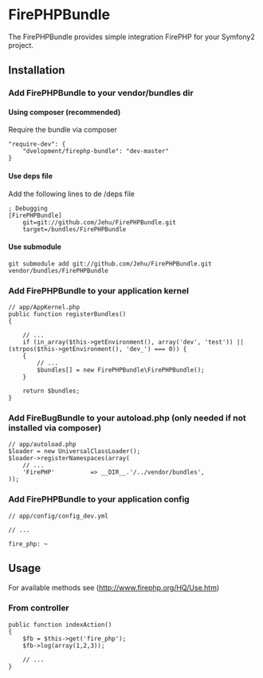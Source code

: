 FirePHPBundle
==========

The FirePHPBundle provides simple integration FirePHP for your Symfony2 project.


## Installation

### Add FirePHPBundle to your vendor/bundles dir

#### Using composer (recommended)
Require the bundle via composer

    "require-dev": {
        "dvelopment/firephp-bundle": "dev-master"
    }


#### Use deps file
Add the following lines to de /deps file

    ; Debugging
    [FirePHPBundle]
        git=git://github.com/Jehu/FirePHPBundle.git
        target=/bundles/FirePHPBundle

#### Use submodule

    git submodule add git://github.com/Jehu/FirePHPBundle.git vendor/bundles/FirePHPBundle

### Add FirePHPBundle to your application kernel

    // app/AppKernel.php
    public function registerBundles()
    {

		// ...
		if (in_array($this->getEnvironment(), array('dev', 'test')) || (strpos($this->getEnvironment(), 'dev_') === 0)) {
		{
			// ...
			$bundles[] = new FirePHPBundle\FirePHPBundle();
		}

		return $bundles;
    }


### Add FireBugBundle to your autoload.php (only needed if not installed via composer)

    // app/autoload.php
    $loader = new UniversalClassLoader();
    $loader->registerNamespaces(array(
        // ...
        'FirePHP'          => __DIR__.'/../vendor/bundles',
    ));


### Add FirePHPBundle to your application config

    // app/config/config_dev.yml

	// ...

	fire_php: ~


## Usage

For available methods see (http://www.firephp.org/HQ/Use.htm)

### From controller

    public function indexAction()
    {
		$fb = $this->get('fire_php');
		$fb->log(array(1,2,3));

        // ...
    }

